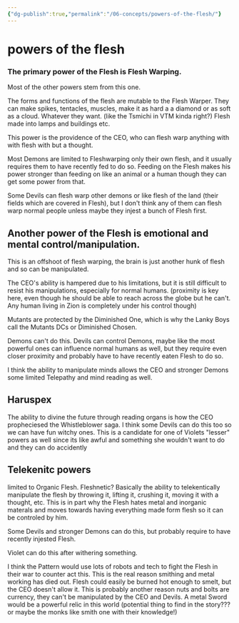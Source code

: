 ```yaml
---
{"dg-publish":true,"permalink":"/06-concepts/powers-of-the-flesh/"}
---
```


# powers of the flesh

### The primary power of the Flesh is Flesh Warping. 

Most of the other powers stem from this one. 

The forms  and functions of the flesh are mutable to the Flesh Warper.  They can make spikes, tentacles, muscles, make it as hard a a diamond or as soft as a cloud. Whatever they want.  (like the Tsmichi in VTM kinda right?)  Flesh made into lamps and buildings etc.  

This power is the providence of the CEO, who can flesh warp anything with with flesh with but a thought.  

Most Demons are limited to Fleshwarping only their own flesh, and it usually requires them to have recently fed to do so.  Feeding on the Flesh makes his power stronger than feeding on like an animal or a human though they can get some power from that.

Some Devils can flesh warp other demons or like flesh of the land (their fields which are covered in Flesh), but I don't think any of them can flesh warp normal people unless maybe they injest a bunch of Flesh first.

## Another power of the Flesh is emotional and mental control/manipulation.  

This is an offshoot of flesh warping, the brain is just another hunk of flesh and so can be manipulated. 

 The CEO's ability is hampered due to his limitations, but it is still difficult to resist his manipulations, especially for normal humans.  (proximity is key here, even though he should be able to reach across the globe but he can't. Any human living in Zion is completely under his control though) 

Mutants are protected by the Diminished One, which is why the Lanky Boys call the Mutants  DCs or Diminished Chosen.

Demons can't do this.  Devils can control Demons, maybe like the most powerful ones can influence normal humans as well, but they require even closer proximity and probably have to have recently eaten Flesh to do so.

I think the ability to manipulate minds allows the CEO and stronger Demons some limited Telepathy and mind reading as well.

## Haruspex

The ability to divine the future through reading organs is how the CEO propheciesed the Whistleblower saga.  I think some Devils can do this too so we can have fun witchy ones.  This is a candidate for one of Violets "lesser" powers as well since its like awful and something she wouldn't want to do and they can do accidently

## Telekenitc powers 

limited to Organic Flesh. Fleshnetic? Basically the ability to telekentically manipulate the flesh by throwing it, lifting it, crushing it, moving it with a thought, etc.   This is in part why the Flesh hates metal and inorganic materals and moves towards having everything made form flesh so it can be controled by him.  

Some Devils and stronger Demons can do this, but probably require to have recently injested Flesh.  

Violet can do this after withering something.

I think the Pattern would use lots of robots and tech to fight the Flesh in their war to counter act this.  This is the real reason smithing and metal working has died out.  Flesh could easily be burned hot enough to smelt, but the CEO doesn't allow it.  This is probably another reason nuts and bolts are currency, they can't be manipulated by the CEO and Devils.  A metal Sword would be a powerful relic in this world (potential thing to find in the story??? or maybe the monks like smith one with their knowledge!)